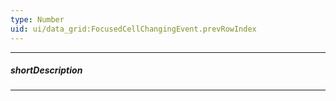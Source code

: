 ```yaml
---
type: Number
uid: ui/data_grid:FocusedCellChangingEvent.prevRowIndex
---
```

---
##### shortDescription
<!-- Description goes here -->

---
<!-- Description goes here -->